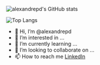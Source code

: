 ![alexandrepd's GitHub stats](https://github-readme-stats.vercel.app/api?username=alexandrepd&&show=reviews,discussions_started,discussions_answered,prs_merged,prs_merged_percentage&show_icons=true&theme=blue-green)

![Top Langs](https://github-readme-stats.vercel.app/api/top-langs/?username=alexandrepd)


- 👋 Hi, I’m @alexandrepd
- 👀 I’m interested in ...
- 🌱 I’m currently learning ...
- 💞️ I’m looking to collaborate on ...
- 📫 How to reach me [LinkedIn](https://www.linkedin.com/in/alexandre-alves-oliveira/)

<!---
alexandrepd/alexandrepd is a ✨ special ✨ repository because its `README.md` (this file) appears on your GitHub profile.
You can click the Preview link to take a look at your changes.
--->


